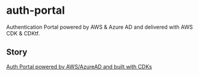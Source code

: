 # auth-portal
Authentication Portal powered by AWS & Azure AD and delivered with AWS CDK & CDKtf.

## Story
[Auth Portal powered by AWS/AzureAD and built with CDKs]()
